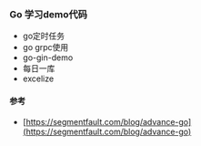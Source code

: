 ### Go 学习demo代码

- go定时任务
- go grpc使用
- go-gin-demo
- 每日一库
- excelize




#### 参考

- [https://segmentfault.com/blog/advance-go](https://segmentfault.com/blog/advance-go)